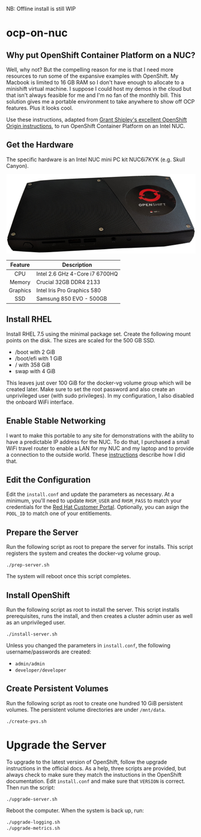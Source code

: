 NB:  Offline install is still WIP

# ocp-on-nuc
## Why put OpenShift Container Platform on a NUC?
Well, why not?  But the compelling reason for me is that I need
more resources to run some of the expansive examples with OpenShift.
My Macbook is limited to 16 GB RAM so I don't have enough to allocate
to a minishift virtual machine.  I suppose I could host my demos in
the cloud but that isn't always feasible for me and I'm no fan of
the monthly bill.  This solution gives me a portable environment
to take anywhere to show off OCP features.  Plus it looks cool.

Use these instructions, adapted from [Grant Shipley's excellent
OpenShift Origin instructions](https://github.com/gshipley/installcentos),
to run OpenShift Container Platform on an Intel NUC.

## Get the Hardware
The specific hardware is an Intel NUC mini PC kit NUC6i7KYK (e.g.
Skull Canyon).

![My Little NUC](images/my-intel-nuc.png)

| Feature | Description |
| :-----: | ----------- |
| CPU | Intel 2.6 GHz 4-Core i7 6700HQ |
| Memory | Crucial 32GB DDR4 2133 |
| Graphics | Intel Iris Pro Graphics 580 |
| SSD | Samsung 850 EVO - 500GB |

## Install RHEL
Install RHEL 7.5 using the minimal package set.  Create the following
mount points on the disk.  The sizes are scaled for the 500 GB SSD.

* /boot with 2 GiB
* /boot/efi with 1 GiB
* / with 358 GiB
* swap with 4 GiB

This leaves just over 100 GiB for the docker-vg volume group which
will be created later.  Make sure to set the root password and also
create an unprivileged user (with sudo privileges).  In my
configuration, I also disabled the onboard WiFi interface.

## Enable Stable Networking
I want to make this portable to any site for demonstrations with
the ability to have a predictable IP address for the NUC.  To do
that, I purchased a small WiFi travel router to enable a LAN for
my NUC and my laptop and to provide a connection to the outside
world.  These [instructions](gl-inet-openwrt-config.md) describe
how I did that.

## Edit the Configuration
Edit the `install.conf` and update the parameters as necessary.  At
a minimum, you'll need to update `RHSM_USER` and `RHSM_PASS` to
match your credentials for the [Red Hat Customer
Portal](https://access.redhat.com).  Optionally, you can asign the
`POOL_ID` to match one of your entitlements.

## Prepare the Server
Run the following script as root to prepare the server for installs.
This script registers the system and creates the docker-vg volume
group.

    ./prep-server.sh

The system will reboot once this script completes.

## Install OpenShift
Run the following script as root to install the server.  This script
installs prerequisites, runs the install, and then creates a cluster
admin user as well as an unprivileged user.

    ./install-server.sh

Unless you changed the parameters in `install.conf`, the following
username/passwords are created:

* `admin/admin`
* `developer/developer`

## Create Persistent Volumes
Run the following script as root to create one hundred 10 GiB
persistent volumes.  The persistent volume directories are under
`/mnt/data`.

    ./create-pvs.sh

# Upgrade the Server
To upgrade to the latest version of OpenShift, follow the upgrade
instructions in the official docs.  As a help, three scripts are
provided, but always check to make sure they match the instuctions in
the OpenShift documentation.  Edit `install.conf` and make sure that
`VERSION` is correct.  Then run the script:

    ./upgrade-server.sh

Reboot the computer.  When the system is back up, run:

    ./upgrade-logging.sh
    ./upgrade-metrics.sh

